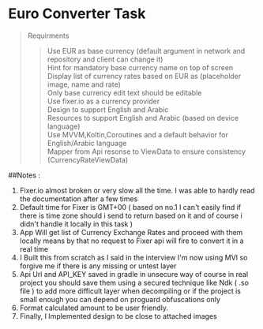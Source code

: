 # Euro Converter Task
> Requirments <br/>
>> Use EUR as base currency (default argument in network and repository and client can change it) <br/>
>> Hint for mandatory base currency name on top of screen <br/>
>> Display list of currency rates based on EUR as (placeholder image, name and rate) <br/>
>> Only base currency edit text should be editable <br/>
>> Use fixer.io as a currency provider <br/>
>> Design to support English and Arabic <br/>
>> Resources to support English and Arabic (based on device language) <br/>
>> Use MVVM,Koltin,Coroutines and a default behavior for English/Arabic language<br/>
>> Mapper from Api resonse to ViewData  to ensure consistency (CurrencyRateViewData) <br/>

##Notes : 
1. Fixer.io almost broken or very slow all the time. I was able to hardly read the documentation after a few times
2. Default time for Fixer is GMT+00 ( based on no.1 I can't easily find if there is time zone should i send to return based on it and of course i didn't handle it locally in this task )
3. App Will get list of Currency Exchange Rates and proceed with them locally means by that no request to Fixer api will fire to convert it in a real time
4. I Built this from scratch as I said in the interview I'm now using  MVI so forgive me if there is any missing or untest layer
5. Api Url and API_KEY saved in gradle in unsecure way of course in real project you should save them using a secured technique like Ndk  ( .so file ) to add more difficult layer when decompiling or if the project is small enough you can depend on proguard obfuscations only
6. Format calculated amount to be user friendly.
7. Finally, I Implemented design to be close to attached images
